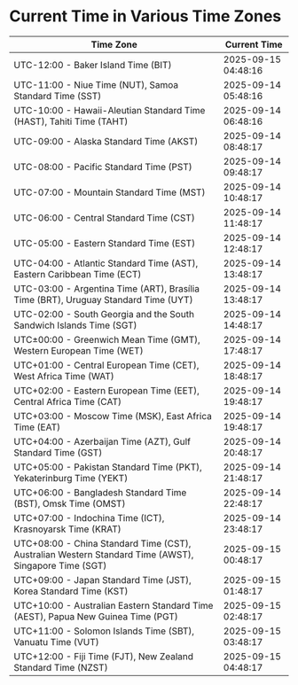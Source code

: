 # Current Time in Various Time Zones

| Time Zone | Current Time |
|-----------|--------------|
| UTC-12:00 - Baker Island Time (BIT) | 2025-09-15 04:48:16 |
| UTC-11:00 - Niue Time (NUT), Samoa Standard Time (SST) | 2025-09-14 05:48:16 |
| UTC-10:00 - Hawaii-Aleutian Standard Time (HAST), Tahiti Time (TAHT) | 2025-09-14 06:48:16 |
| UTC-09:00 - Alaska Standard Time (AKST) | 2025-09-14 08:48:17 |
| UTC-08:00 - Pacific Standard Time (PST) | 2025-09-14 09:48:17 |
| UTC-07:00 - Mountain Standard Time (MST) | 2025-09-14 10:48:17 |
| UTC-06:00 - Central Standard Time (CST) | 2025-09-14 11:48:17 |
| UTC-05:00 - Eastern Standard Time (EST) | 2025-09-14 12:48:17 |
| UTC-04:00 - Atlantic Standard Time (AST), Eastern Caribbean Time (ECT) | 2025-09-14 13:48:17 |
| UTC-03:00 - Argentina Time (ART), Brasília Time (BRT), Uruguay Standard Time (UYT) | 2025-09-14 13:48:17 |
| UTC-02:00 - South Georgia and the South Sandwich Islands Time (SGT) | 2025-09-14 14:48:17 |
| UTC±00:00 - Greenwich Mean Time (GMT), Western European Time (WET) | 2025-09-14 17:48:17 |
| UTC+01:00 - Central European Time (CET), West Africa Time (WAT) | 2025-09-14 18:48:17 |
| UTC+02:00 - Eastern European Time (EET), Central Africa Time (CAT) | 2025-09-14 19:48:17 |
| UTC+03:00 - Moscow Time (MSK), East Africa Time (EAT) | 2025-09-14 19:48:17 |
| UTC+04:00 - Azerbaijan Time (AZT), Gulf Standard Time (GST) | 2025-09-14 20:48:17 |
| UTC+05:00 - Pakistan Standard Time (PKT), Yekaterinburg Time (YEKT) | 2025-09-14 21:48:17 |
| UTC+06:00 - Bangladesh Standard Time (BST), Omsk Time (OMST) | 2025-09-14 22:48:17 |
| UTC+07:00 - Indochina Time (ICT), Krasnoyarsk Time (KRAT) | 2025-09-14 23:48:17 |
| UTC+08:00 - China Standard Time (CST), Australian Western Standard Time (AWST), Singapore Time (SGT) | 2025-09-15 00:48:17 |
| UTC+09:00 - Japan Standard Time (JST), Korea Standard Time (KST) | 2025-09-15 01:48:17 |
| UTC+10:00 - Australian Eastern Standard Time (AEST), Papua New Guinea Time (PGT) | 2025-09-15 02:48:17 |
| UTC+11:00 - Solomon Islands Time (SBT), Vanuatu Time (VUT) | 2025-09-15 03:48:17 |
| UTC+12:00 - Fiji Time (FJT), New Zealand Standard Time (NZST) | 2025-09-15 04:48:17 |
